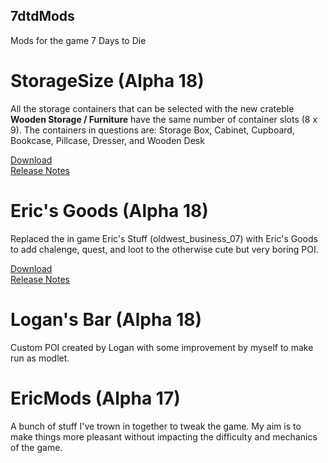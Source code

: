 7dtdMods
--------
Mods for the game 7 Days to Die

StorageSize (Alpha 18)
======================

All the storage containers that can be selected with the new crateble **Wooden Storage / Furniture** have the same number of container slots (8 x 9). The containers in questions are: Storage Box, Cabinet, Cupboard, Bookcase, Pillcase, Dresser, and Wooden Desk

[Download](https://github.com/Laotseu/7dtdMods/releases/download/StorageSize_v1.03/StorageSize_v1.03.zip)<br />
[Release Notes](https://github.com/Laotseu/7dtdMods/releases/tag/StorageSize_v1.03)

Eric's Goods (Alpha 18)
=======================

Replaced the in game Eric's Stuff (oldwest_business_07) with Eric's Goods to add chalenge, quest, and loot to the otherwise cute but very boring POI.

[Download](https://github.com/Laotseu/7dtdMods/releases/download/EricsGoods_v1.0/EricsGoods_v1.0.zip)<br />
[Release Notes](https://github.com/Laotseu/7dtdMods/releases/tag/EricsGoods_v1.0)

Logan's Bar (Alpha 18)
======================

Custom POI created by Logan with some improvement by myself to make run as modlet.

EricMods (Alpha 17)
===================

A bunch of stuff I've trown in together to tweak the game. My aim is to make things more pleasant without impacting the difficulty and mechanics of the game.


